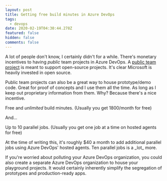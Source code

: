 ```yaml
---
layout: post
title: Getting free build minutes in Azure DevOps
tags:
  - devops
date: 2020-02-19T04:30:44.278Z
featured: false
hidden: false
comments: false
---
```

A lot of people don't know, I certainly didn't for a while. There's monetary incentives to having *public* team projects in Azure DevOps. A [public team project](https://docs.microsoft.com/en-us/azure/devops/organizations/public/about-public-projects?view=azure-devops) is meant to support open-source projects. It's clear Microsoft is heavily invested in open source.

<!--more--> 

Public team projects can also be a great way to house prototype/demo code. Great for proof of concepts and I use them all the time. As long as I keep out proprietary information from them. Why? Because there's a nice incentive. 

Free and *unlimited* build minutes.  (Usually you get 1800/month for free)

And...

Up to 10 parallel jobs.  (Usually you get one job at a time on hosted agents for free)

At the time of writing this, it's roughly $40 a month to add additional parallel jobs using Azure DevOps' hosted agents. Ten parallel jobs is a \_lot\_ more. 

If you're worried about polluting your Azure DevOps organization, you could also create a separate Azure DevOps organization to house your playground projects. It would certainly inherently simplify the segregation of prototypes and production-ready apps.
